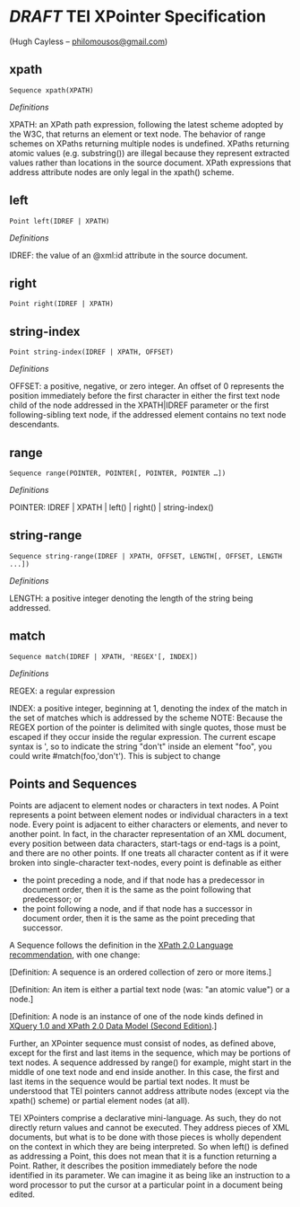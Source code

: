 *DRAFT* TEI XPointer Specification
==================================
(Hugh Cayless – philomousos@gmail.com)

xpath
-----
    Sequence xpath(XPATH)
*Definitions*

XPATH: an XPath path expression, following the latest scheme adopted by the W3C, that returns an element or text node. The behavior of range schemes on XPaths returning multiple nodes is undefined. XPaths returning atomic values (e.g. substring()) are illegal because they represent extracted values rather than locations in the source document. XPath expressions that address attribute nodes are only legal in the xpath() scheme.

left
----
    Point left(IDREF | XPATH)
*Definitions*

IDREF: the value of an @xml:id attribute in the source document.

right
-----
    Point right(IDREF | XPATH)
    
string-index
------------
    Point string-index(IDREF | XPATH, OFFSET)
*Definitions*

OFFSET: a positive, negative, or zero integer. An offset of 0 represents the position immediately before the first character in either the first text node child of the node addressed in the XPATH|IDREF parameter or the first following-sibling text node, if the addressed element contains no text node descendants.

range
-----
    Sequence range(POINTER, POINTER[, POINTER, POINTER …])
*Definitions*

POINTER: IDREF | XPATH | left() | right() | string-index()

string-range
------------
    Sequence string-range(IDREF | XPATH, OFFSET, LENGTH[, OFFSET, LENGTH ...])
*Definitions*

LENGTH: a positive integer denoting the length of the string being addressed.

match
-----
    Sequence match(IDREF | XPATH, 'REGEX'[, INDEX]) 
*Definitions*

REGEX: a regular expression

INDEX: a positive integer, beginning at 1, denoting the index of the match in the set of matches which is addressed by the scheme
NOTE: Because the REGEX portion of the pointer is delimited with single quotes, those must be escaped if they occur inside the regular expression. The current escape syntax is \', so to indicate the string "don't" inside an element "foo", you could write #match(foo,'don\'t'). This is subject to change

Points and Sequences
--------------------
Points are adjacent to element nodes or characters in text nodes. A Point represents a point between element nodes or individual characters in a text node. Every point is adjacent to either characters or elements, and never to another point. In fact, in the character representation of an XML document, every position between data characters, start-tags or end-tags is a point, and there are no other points. If one treats all character content as if it were broken into single-character text-nodes, every point is definable as either

* the point preceding a node, and if that node has a predecessor in document order, then it is the same as the point following that predecessor; or
* the point following a node, and if that node has a successor in document order, then it is the same as the point preceding that successor.


A Sequence follows the definition in the [XPath 2.0 Language recommendation](http://www.w3.org/TR/xpath20/#id-basics), with one change:

\[Definition: A sequence is an ordered collection of zero or more items.\] 

\[Definition: An item is either a partial text node (was: "an atomic value") or a node.\] 

\[Definition: A node is an instance of one of the node kinds defined in [XQuery 1.0 and XPath 2.0 Data Model (Second Edition)](http://www.w3.org/TR/xpath20/#datamodel).\]


Further, an XPointer sequence must consist of nodes, as defined above, except for the first and last items in the sequence, which may be portions of text nodes. A sequence addressed by range() for example, might start in the middle of one text node and end inside another. In this case, the first and last items in the sequence would be partial text nodes. It must be understood that TEI pointers cannot address attribute nodes (except via the xpath() scheme) or partial element nodes (at all). 

TEI XPointers comprise a declarative mini-language. As such, they do not directly return values and cannot be executed. They address pieces of XML documents, but what is to be done with those pieces is wholly dependent on the context in which they are being interpreted. So when left() is defined as addressing a Point, this does not mean that it is a function returning a Point. Rather, it describes the position immediately before the node identified in its parameter. We can imagine it as being like an instruction to a word processor to put the cursor at a particular point in a document being edited.
